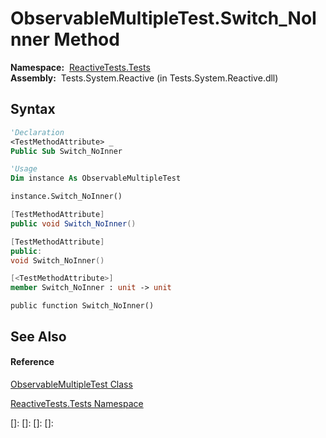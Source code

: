 # ObservableMultipleTest.Switch\_NoInner Method

**Namespace:**  [ReactiveTests.Tests](ReactiveTests.Tests\ReactiveTests.Tests.md)  
**Assembly:**  Tests.System.Reactive (in Tests.System.Reactive.dll)

## Syntax

```vb
'Declaration
<TestMethodAttribute> _
Public Sub Switch_NoInner
```

```vb
'Usage
Dim instance As ObservableMultipleTest

instance.Switch_NoInner()
```

```csharp
[TestMethodAttribute]
public void Switch_NoInner()
```

```c++
[TestMethodAttribute]
public:
void Switch_NoInner()
```

```fsharp
[<TestMethodAttribute>]
member Switch_NoInner : unit -> unit 
```

```jscript
public function Switch_NoInner()
```

## See Also

#### Reference

[ObservableMultipleTest Class](ObservableMultipleTest\ObservableMultipleTest.md)

[ReactiveTests.Tests Namespace](ReactiveTests.Tests\ReactiveTests.Tests.md)

[]: 
[]: 
[]: 
[]: 